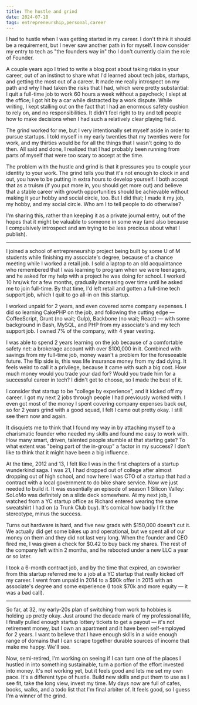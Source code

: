 ```yaml
---
title: The hustle and grind
date: 2024-07-18
tags: entrepreneurship,personal,career
---
```


I had to hustle when I was getting started in my career. I don't think
it should be a requirement, but I never saw another path in for myself.
I now consider my entry to tech as "the founders way in" tho I don't
currently claim the role of Founder.

A couple years ago I tried to write a blog post about taking risks in
your career, out of an instinct to share what I'd learned about tech
jobs, startups, and getting the most out of a career. It made me really
introspect on my path and why I had taken the risks that I had, which
were pretty substantial: I quit a full-time job to work 60 hours a week
without a paycheck; I slept at the office; I got hit by a car while
distracted by a work dispute. While writing, I kept stalling out on the
fact that I had an enormous safety cushion to rely on, and no
responsibilities. It didn't feel right to try and tell people how to
make decisions when I had such a relatively clear playing field.

The grind worked for me, but I very intentionally set myself aside in
order to pursue startups. I told myself in my early twenties that my
twenties were for work, and my thirties would be for all the things that
I wasn't going to do then. All said and done, I realized that I had
probably been running from parts of myself that were too scary to accept
at the time.

The problem with the hustle and grind is that it pressures you to couple
your identity to your work. The grind tells you that it's not enough to
clock in and out, you have to be putting in extra hours to develop
yourself. I both accept that as a truism (if you put more in, you should
get more out) and believe that a stable career with growth opportunities
should be achievable without making it your hobby and social circle,
too. But I did that; I made it my job, my hobby, and my social circle.
Who am I to tell people to do otherwise?

I'm sharing this, rather than keeping it as a private journal entry, out
of the hopes that it might be valuable to someone in some way (and also
because I compulsively introspect and am trying to be less precious
about what I publish).

---

I joined a school of entrepreneurship project being built by some U of M
students while finishing my associate's degree, because of a chance
meeting while I worked a retail job. I sold a laptop to an old
acquaintance who remembered that I was learning to program when we were
teenagers, and he asked for my help with a project he was doing for
school. I worked 10 hrs/wk for a few months, gradually increasing over
time until he asked me to join full-time. By that time, I'd left retail
and gotten a full-time tech support job, which I quit to go all-in on
this startup.

I worked unpaid for 2 years, and even covered some company expenses. I
did so learning CakePHP on the job, and following the cutting edge —
CoffeeScript, Grunt (no wait; Gulp), Backbone (no wait; React) — with
some background in Bash, MySQL, and PHP from my associate's and my tech
support job. I owned 7% of the company, with 4 year vesting.

I was able to spend 2 years learning on the job because of a comfortable
safety net: a brokerage account with over \$100,000 in it. Combined with
savings from my full-time job, money wasn't a problem for the
foreseeable future. The flip side is, this was life insurance money from
my dad dying. It feels weird to call it a privilege, because it came
with such a big cost. How much money would you trade your dad for? Would
you trade him for a successful career in tech? I didn't get to choose,
so I made the best of it.

I consider that startup to be "college by experience", and it kicked off
my career. I got my next 2 jobs through people I had previously worked
with. I even got most of the money I spent covering company expenses
back out, so for 2 years grind with a good squad, I felt I came out
pretty okay. I still see them now and again.

It disquiets me to think that I found my way in by attaching myself to a
charismatic founder who needed my skills and found me easy to work with.
How many smart, driven, talented people stumble at that starting gate?
To what extent was "being part of the in-group" a factor in my success?
I don't like to think that it might have been a big influence.

At the time, 2012 and 13, I felt like I was in the first chapters of a
startup wunderkind saga. I was 21, I had dropped out of college after
almost dropping out of high school, and now here I was CTO of a startup
that had a contract with a local government to do bike share service.
Now we just needed to build it. It was essentially an episode of season
1 Silicon Valley: SoLoMo was definitely on a slide deck somewhere. At my
next job, I watched from a YC startup office as Richard entered wearing
the same sweatshirt I had on (a Trunk Club buy). It's comical how badly
I fit the stereotype, minus the success.

Turns out hardware is hard, and five new grads with
$150,000 doesn't cut it. We actually did get some bikes up and operational, but we spent all of our money on them and they did not last very long. When the founder and CEO fired me, I was given a check for $0.42
to buy back my shares. The rest of the company left within 2 months, and
he rebooted under a new LLC a year or so later.

I took a 6-month contract job, and by the time that expired, an coworker
from this startup referred me to a job at a YC startup that really
kicked off my career. I went from unpaid in 2014 to a
$90k offer in 2015 with an associate's degree and some experience (I took $70k
and more equity — it was a bad call).

---

So far, at 32, my early-20s plan of switching from work to hobbies is
holding up pretty okay. Just around the decade mark of my professional
life, I finally pulled enough startup lottery tickets to get a payout
— it's not retirement money, but I own an apartment and it have been
self-employed for 2 years. I want to believe that I have enough skills
in a wide enough range of domains that I can scrape together durable
sources of income that make me happy. We'll see.

Now, semi-retired, I'm working on seeing if I can turn one of the places
I hustled in into something sustainable, turn a portion of the effort
invested into money. It's not working yet, but it feels good and lets me
set my own pace. It's a different type of hustle. Build new skills and
put them to use as I see fit, take the long view, invest my time. My
days now are full of cafes, books, walks, and a todo list that I'm final
arbiter of. It feels good, so I guess I'm a winner of the grind.
